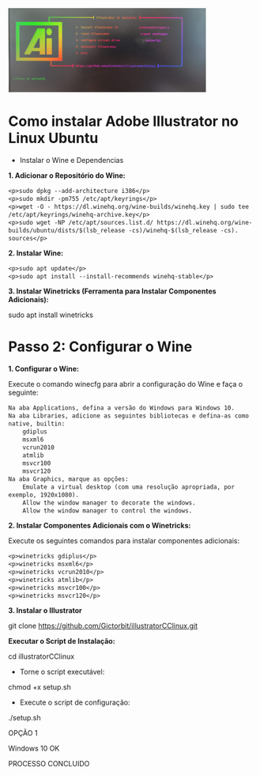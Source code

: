   <img height="170em" width="400" src="image.jpg"/>

# Como instalar Adobe Illustrator no Linux Ubuntu

- Instalar o Wine e Dependencias 

**1. Adicionar o Repositório do Wine:**

    <p>sudo dpkg --add-architecture i386</p>
    <p>sudo mkdir -pm755 /etc/apt/keyrings</p>
    <p>wget -O - https://dl.winehq.org/wine-builds/winehq.key | sudo tee /etc/apt/keyrings/winehq-archive.key</p>
    <p>sudo wget -NP /etc/apt/sources.list.d/ https://dl.winehq.org/wine-builds/ubuntu/dists/$(lsb_release -cs)/winehq-$(lsb_release -cs).    sources</p>


**2. Instalar Wine:**

    <p>sudo apt update</p>
    <p>sudo apt install --install-recommends winehq-stable</p>


**3. Instalar Winetricks (Ferramenta para Instalar Componentes Adicionais):**

<p>sudo apt install winetricks</p>


# Passo 2: Configurar o Wine

**1. Configurar o Wine:**

<p>Execute o comando winecfg para abrir a configuração do Wine e faça o seguinte:</p>

    Na aba Applications, defina a versão do Windows para Windows 10.
    Na aba Libraries, adicione as seguintes bibliotecas e defina-as como native, builtin:
        gdiplus
        msxml6
        vcrun2010
        atmlib
        msvcr100
        msvcr120
    Na aba Graphics, marque as opções:
        Emulate a virtual desktop (com uma resolução apropriada, por exemplo, 1920x1080).
        Allow the window manager to decorate the windows.
        Allow the window manager to control the windows.
        
**2. Instalar Componentes Adicionais com o Winetricks:**

<p>Execute os seguintes comandos para instalar componentes adicionais:</p>

    <p>winetricks gdiplus</p>
    <p>winetricks msxml6</p>
    <p>winetricks vcrun2010</p>
    <p>winetricks atmlib</p>
    <p>winetricks msvcr100</p>
    <p>winetricks msvcr120</p>


**3. Instalar o Illustrator**

git clone https://github.com/Gictorbit/illustratorCClinux.git

**Executar o Script de Instalação:**

cd illustratorCClinux

- Torne o script executável:

chmod +x setup.sh

- Execute o script de configuração:

./setup.sh

OPÇÃO 1

Windows 10         OK

PROCESSO CONCLUIDO





